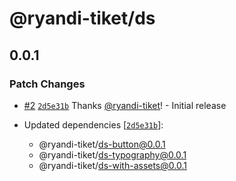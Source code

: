 # @ryandi-tiket/ds

## 0.0.1

### Patch Changes

- [#2](https://github.com/ryandi-tiket/debug-chunking/pull/2) [`2d5e31b`](https://github.com/ryandi-tiket/debug-chunking/commit/2d5e31b05a88a6c26b4813ffba8c96156287009f) Thanks [@ryandi-tiket](https://github.com/ryandi-tiket)! - Initial release

- Updated dependencies [[`2d5e31b`](https://github.com/ryandi-tiket/debug-chunking/commit/2d5e31b05a88a6c26b4813ffba8c96156287009f)]:
  - @ryandi-tiket/ds-button@0.0.1
  - @ryandi-tiket/ds-typography@0.0.1
  - @ryandi-tiket/ds-with-assets@0.0.1
